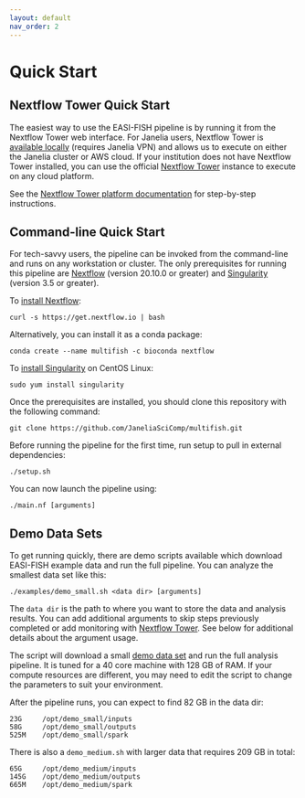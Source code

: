 ```yaml
---
layout: default
nav_order: 2
---
```


# Quick Start

## Nextflow Tower Quick Start

The easiest way to use the EASI-FISH pipeline is by running it from the Nextflow Tower web interface. For Janelia users, Nextflow Tower is [available locally](http://nextflow.int.janelia.org) (requires Janelia VPN) and allows us to execute on either the Janelia cluster or AWS cloud. If your institution does not have Nextflow Tower installed, you can use the official [Nextflow Tower](tower.nf) instance to execute on any cloud platform.

See the [Nextflow Tower platform documentation](platforms/NextflowTower.md) for step-by-step instructions.

## Command-line Quick Start

For tech-savvy users, the pipeline can be invoked from the command-line and runs on any workstation or cluster. The only prerequisites for running this pipeline are [Nextflow](https://www.nextflow.io) (version 20.10.0 or greater) and [Singularity](https://sylabs.io) (version 3.5 or greater).

To [install Nextflow](https://www.nextflow.io/docs/latest/getstarted.html):

    curl -s https://get.nextflow.io | bash 

Alternatively, you can install it as a conda package:

    conda create --name multifish -c bioconda nextflow

To [install Singularity](https://sylabs.io/guides/3.7/admin-guide/installation.html) on CentOS Linux:

    sudo yum install singularity

Once the prerequisites are installed, you should clone this repository with the following command:

    git clone https://github.com/JaneliaSciComp/multifish.git

Before running the pipeline for the first time, run setup to pull in external dependencies:

    ./setup.sh

You can now launch the pipeline using:

    ./main.nf [arguments]

## Demo Data Sets

To get running quickly, there are demo scripts available which download EASI-FISH example data and run the full pipeline. You can analyze the smallest data set like this:

    ./examples/demo_small.sh <data dir> [arguments]

The `data dir` is the path to where you want to store the data and analysis results. You can add additional arguments to skip steps previously completed or add monitoring with [Nextflow Tower](https://tower.nf). See below for additional details about the argument usage.

The script will download a small [demo data set](https://doi.org/10.25378/janelia.c.5276708.v1) and run the full analysis pipeline. It is tuned for a 40 core machine with 128 GB of RAM. If your compute resources are different, you may need to edit the script to change the parameters to suit your environment.

After the pipeline runs, you can expect to find 82 GB in the data dir:

    23G     /opt/demo_small/inputs
    58G     /opt/demo_small/outputs
    525M    /opt/demo_small/spark

There is also a `demo_medium.sh` with larger data that requires 209 GB in total:

    65G     /opt/demo_medium/inputs
    145G    /opt/demo_medium/outputs
    665M    /opt/demo_medium/spark
